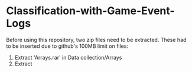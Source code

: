 # Classification-with-Game-Event-Logs

Before using this repository, two zip files need to be extracted. These had to be inserted due to github's 100MB limit on files:
1. Extract 'Arrays.rar' in Data collection/Arrays
2. Extract 